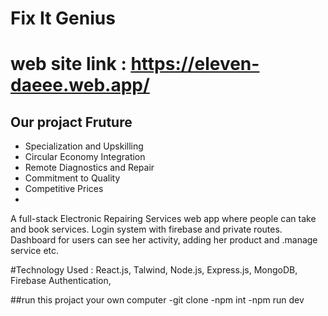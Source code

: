 # Fix It Genius 
# web site link : https://eleven-daeee.web.app/

## Our projact Fruture

- Specialization and Upskilling
- Circular Economy Integration
- Remote Diagnostics and Repair
- Commitment to Quality
- Competitive Prices
- 
A full-stack Electronic Repairing Services web app where people can take and book services.
Login system with firebase and private routes. Dashboard for users can see her activity, adding
her product and .manage service etc.


#Technology Used : React.js, Talwind, Node.js, Express.js, MongoDB, Firebase Authentication,

##run this projact your own computer
-git clone
-npm int
-npm run dev
